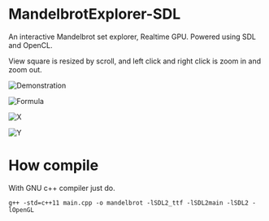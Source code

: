 # MandelbrotExplorer-SDL
An interactive Mandelbrot set explorer, Realtime GPU. 
Powered using SDL and OpenCL.

View square is resized by scroll, and left click and right click is zoom in and zoom out.

![Demonstration](https://s7.gifyu.com/images/mandelbrot145bb7b67b63bd9d.gif)

![Formula](https://wikimedia.org/api/rest_v1/media/math/render/svg/ea17613cecf92dbe8bb5f464a3862b08678ecd08)

![X](https://wikimedia.org/api/rest_v1/media/math/render/svg/b18a3233ed63d7bff11463a0e6683b9a085a14a0)

![Y](https://wikimedia.org/api/rest_v1/media/math/render/svg/94923ff5c86dcb580db28b4146ae1cdcfb93e9c6)


# How compile

With GNU c++ compiler just do.

``` g++ -std=c++11 main.cpp -o mandelbrot -lSDL2_ttf -lSDL2main -lSDL2 -lOpenGL ```

